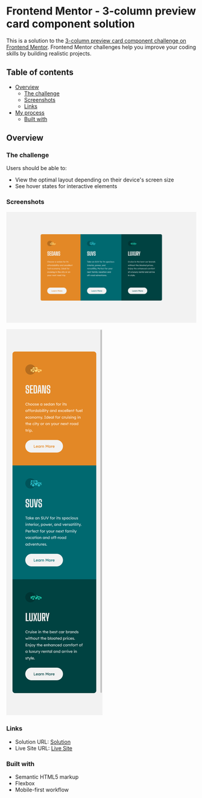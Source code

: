# Frontend Mentor - 3-column preview card component solution

This is a solution to the [3-column preview card component challenge on Frontend Mentor](https://www.frontendmentor.io/challenges/3column-preview-card-component-pH92eAR2-). Frontend Mentor challenges help you improve your coding skills by building realistic projects. 

## Table of contents

- [Overview](#overview)
  - [The challenge](#the-challenge)
  - [Screenshots](#screenshot)
  - [Links](#links)
- [My process](#my-process)
  - [Built with](#built-with)

## Overview

### The challenge

Users should be able to:

- View the optimal layout depending on their device's screen size
- See hover states for interactive elements

### Screenshots

![](./screenshot.png)

![](./mobile-screenshot.png)

### Links

- Solution URL: [Solution](https://your-solution-url.com)
- Live Site URL: [Live Site](https://egemendemir.github.io/frontend-practice/3-column-preview-card-component-main/)

### Built with

- Semantic HTML5 markup
- Flexbox
- Mobile-first workflow